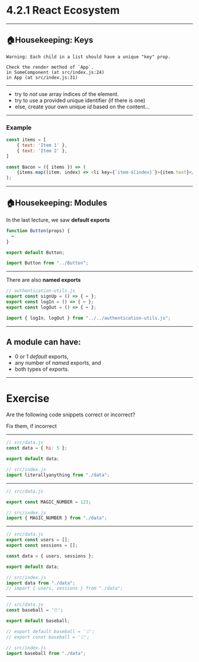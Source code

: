 # 4.2.1 React Ecosystem

---

## 🏠Housekeeping: Keys

```
Warning: Each child in a list should have a unique "key" prop.

Check the render method of `App`.
in SomeComponent (at src/index.js:24)
in App (at src/index.js:31)
```

---

- try to _not_ use array indices of the element.
- try to use a provided unique identifier (if there is one)
- else, create your own unique _id_ based on the content...

---

### Example

```js
const items = [
    { text: 'Item 1' },
    { text: 'Item 2' },
]

const Bacon = ({ items }) => (
    {items.map((item, index) => <li key={`item-$[index}`}>{item.text}</li>)}
);
```

---

## 🏠Housekeeping: Modules

In the last lecture, we saw **default exports**

```js
function Button(props) {
  ✂️
}

export default Button;
```

```js
import Button from "../Button";
```

---

There are also **named exports**

```js
// authentication-utils.js
export const signUp = () => { ✂️ };
export const logIn = () => { ✂️ };
export const logOut = () => { ✂️ };
```

```js
import { logIn, logOut } from "../../authentication-utils.js";
```

---

## A module can have:

- 0 or 1 _default_ exports,
- any number of _named_ exports, and
- both types of exports.

---

# Exercise

Are the following code snippets correct or incorrect?

Fix them, if incorrect

---

```js
// src/data.js
const data = { hi: 5 };

export default data;
```

```js
// src/index.js
import literallyanything from "./data";
```

---

```js
// src/data.js

export const MAGIC_NUMBER = 123;
```

```js
// src/index.js
import { MAGIC_NUMBER } from "./data";
```

---

```js
// src/data.js
export const users = [];
export const sessions = [];

const data = { users, sessions };

export default data;
```

```js
// src/index.js
import data from "./data";
// import { users, sessions } from "./data";
```

---

```js
// src/data.js
const baseball = '⚾️';

export default baseball;

// export default baseball = '⚾️';
// export const baseball = '⚾️';

```

```js
// src/index.js
import baseball from "./data";
```
